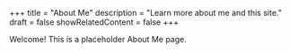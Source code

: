 +++
title = "About Me"
description = "Learn more about me and this site."
draft = false
showRelatedContent = false
+++

Welcome! This is a placeholder About Me page.